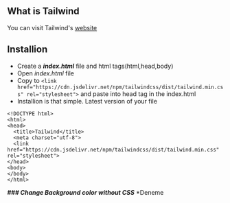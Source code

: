 ## What is Tailwind
You can visit Tailwind's [website](https://tailwindcss.com/docs/what-is-tailwind)

## Installion 
* Create a **_index.html_** file and html tags(html,head,body)
* Open _index.html_ file
* Copy to ```<link href="https://cdn.jsdelivr.net/npm/tailwindcss/dist/tailwind.min.css" rel="stylesheet">``` and paste into head tag in the index.html 
* Installion is that simple. Latest version of your file
```
<!DOCTYPE html>
<html>
<head>
  <title>Tailwind</title>
  <meta charset="utf-8">
  <link href="https://cdn.jsdelivr.net/npm/tailwindcss/dist/tailwind.min.css" rel="stylesheet">
</head>
<body>
</body>
</html>
```
**_### Change Background color without CSS_** 
*Deneme